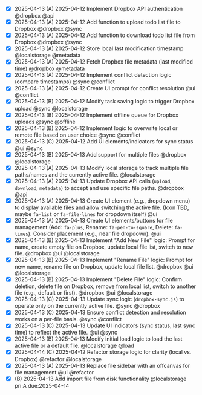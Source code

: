   - [x] 2025-04-13 (A) 2025-04-12 Implement Dropbox API authentication @dropbox @api
  - [x] 2025-04-13 (A) 2025-04-12 Add function to upload todo list file to Dropbox @dropbox @sync
  - [x] 2025-04-13 (A) 2025-04-12 Add function to download todo list file from Dropbox @dropbox @sync
  - [x] 2025-04-13 (A) 2025-04-12 Store local last modification timestamp @localstorage @metadata
  - [x] 2025-04-13 (A) 2025-04-12 Fetch Dropbox file metadata (last modified time) @dropbox @metadata
  - [x] 2025-04-13 (A) 2025-04-12 Implement conflict detection logic (compare timestamps) @sync @conflict
  - [x] 2025-04-13 (A) 2025-04-12 Create UI prompt for conflict resolution @ui @conflict
  - [x] 2025-04-13 (B) 2025-04-12 Modify task saving logic to trigger Dropbox upload @sync @localstorage
  - [x] 2025-04-13 (B) 2025-04-12 Implement offline queue for Dropbox uploads @sync @offline
  - [x] 2025-04-13 (B) 2025-04-12 Implement logic to overwrite local or remote file based on user choice @sync @conflict
  - [x] 2025-04-13 (C) 2025-04-12 Add UI elements/indicators for sync status @ui @sync
  - [x] 2025-04-13 (B) 2025-04-13 Add support for multiple files @dropbox @localstorage
  - [x] 2025-04-13 (A) 2025-04-13 Modify local storage to track multiple file paths/names and the currently active file. @localstorage
  - [x] 2025-04-13 (A) 2025-04-13 Update Dropbox API calls (`upload`, `download`, `metadata`) to accept and use specific file paths. @dropbox @api
  - [x] 2025-04-13 (A) 2025-04-13 Create UI element (e.g., dropdown menu) to display available files and allow switching the active file. (Icon TBD, maybe `fa-list` or `fa-file-lines` for dropdown itself) @ui
  - [x] 2025-04-13 (A) 2025-04-13 Create UI elements/buttons for file management (Add: `fa-plus`, Rename: `fa-pen-to-square`, Delete: `fa-times`). Consider placement (e.g., near file dropdown). @ui
  - [x] 2025-04-13 (B) 2025-04-13 Implement "Add New File" logic: Prompt for name, create empty file on Dropbox, update local file list, switch to new file. @dropbox @ui @localstorage
  - [x] 2025-04-13 (B) 2025-04-13 Implement "Rename File" logic: Prompt for new name, rename file on Dropbox, update local file list. @dropbox @ui @localstorage
  - [x] 2025-04-13 (B) 2025-04-13 Implement "Delete File" logic: Confirm deletion, delete file on Dropbox, remove from local list, switch to another file (e.g., default or first). @dropbox @ui @localstorage
  - [x] 2025-04-13 (C) 2025-04-13 Update sync logic (`dropbox-sync.js`) to operate only on the currently active file. @sync @dropbox
  - [x] 2025-04-13 (C) 2025-04-13 Ensure conflict detection and resolution works on a per-file basis. @sync @conflict
  - [x] 2025-04-13 (C) 2025-04-13 Update UI indicators (sync status, last sync time) to reflect the active file. @ui @sync
  - [x] 2025-04-13 (B) 2025-04-13 Modify initial load logic to load the last active file or a default file. @localstorage @load
  - [x] 2025-04-14 (C) 2025-04-12 Refactor storage logic for clarity (local vs. Dropbox) @refactor @localstorage
  - [x] 2025-04-13 (A) 2025-04-13 Replace file sidebar with an offcanvas for file management @ui @refactor
  - [x] (B) 2025-04-13 Add import file from disk functionality @localstorage pri:A due:2025-04-14
